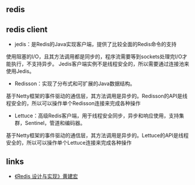 ## redis


## redis client
- jedis：是Redis的Java实现客户端，提供了比较全面的Redis命令的支持

使用阻塞的I/O，且其方法调用都是同步的，程序流需要等到sockets处理完I/O才能执行，不支持异步。
Jedis客户端实例不是线程安全的，所以需要通过连接池来使用Jedis。

- Redisson：实现了分布式和可扩展的Java数据结构。

基于Netty框架的事件驱动的通信层，其方法调用是异步的。Redisson的API是线程安全的，所以可以操作单个Redisson连接来完成各种操作

- Lettuce：高级Redis客户端，用于线程安全同步，异步和响应使用，支持集群，Sentinel，管道和编码器。

基于Netty框架的事件驱动的通信层，其方法调用是异步的。Lettuce的API是线程安全的，所以可以操作单个Lettuce连接来完成各种操作

## links
* [《Redis 设计与实现》黄建宏](/99-book/notes/30-distributed/Redis设计与实现.md)